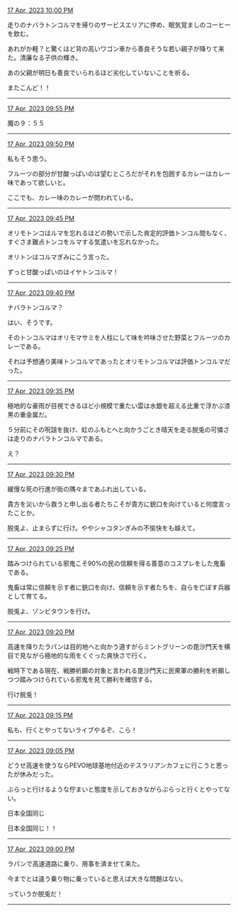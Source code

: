 [17 Apr, 2023 10:00 PM](https://twitter.com/hirasawa/status/1647948021416558595#m)

走りのナバラトンコルマを帰りのサービスエリアに停め、眠気覚ましのコーヒーを飲む。

あれがか軽？と驚くほど背の高いワゴン車から善良そうな若い親子が降りて来た。清廉なる子供の輝き。

あの父親が明日も善良でいられるほど劣化していないことを祈る。

またこんど！！

---

[17 Apr, 2023 09:55 PM](https://twitter.com/hirasawa/status/1647946762613854213#m)

魔の９：５５

---

[17 Apr, 2023 09:50 PM](https://twitter.com/hirasawa/status/1647945504339251205#m)

私もそう思う。

フルーツの部分が甘酸っぱいのは望むところだがそれを包囲するカレーはカレー味であって欲しいと。

ここでも、カレー味のカレーが問われている。

---

[17 Apr, 2023 09:45 PM](https://twitter.com/hirasawa/status/1647944246492577795#m)

オリモトンコはルマを忘れるほどの勢いで示した肯定的評価トンコル間もなく、すぐさま難点トンコをルマする気遣いを忘れなかった。

オリトンはコルマぎみにこう言った。

ずっと甘酸っぱいのはイヤトンコルマ！

---

[17 Apr, 2023 09:40 PM](https://twitter.com/hirasawa/status/1647942987681349633#m)

ナバラトンコルマ？

はい、そうです。

そのトンコルマはオリモマサミを人柱にして味を吟味させた野菜とフルーツのカレーである。

それは予想通り美味トンコルマであったとオリモトンコルマは評価トンコルマだった。

---

[17 Apr, 2023 09:35 PM](https://twitter.com/hirasawa/status/1647941729629229057#m)

極地的な豪雨が目視できるほど小規模で重たい雲は水銀を超える比重で浮かぶ漆黒の重金属だ。

５分前にその呪詛を抜け、虹のふもとへと向かうごとき晴天を走る脱兎の可憐さは走りのナバラトンコルマである。

え？

---

[17 Apr, 2023 09:30 PM](https://twitter.com/hirasawa/status/1647940472667766786#m)

緩慢な死の行進が街の隅々まであふれ出している。

貴方を災いから救うと申し出る者たちこそが貴方に銃口を向けていると何度言ったことか。

脱兎よ、止まらずに行け。ややシャコタンぎみの不愉快をも越えて。

---

[17 Apr, 2023 09:25 PM](https://twitter.com/hirasawa/status/1647939213151858688#m)

踏みつけられている邪鬼こそ90%の民の信頼を得る善意のコスプレをした鬼畜である。

鬼畜は常に信頼を示す者に銃口を向け、信頼を示す者たちを、自らを亡ぼす兵器として育てる。

脱兎よ、ゾンビタウンを行け。

---

[17 Apr, 2023 09:20 PM](https://twitter.com/hirasawa/status/1647937954831007745#m)

高速を降りたラパンは目的地へと向かう道すがらミントグリーンの毘沙門天を横目で見ながら極地的な雨をくぐった爽快さで行く。

戦時下である現在、戦勝祈願の対象と言われる毘沙門天に民衆軍の勝利を祈願しつつ踏みつけられている邪鬼を見て勝利を確信する。

行け脱兎！

---

[17 Apr, 2023 09:15 PM](https://twitter.com/hirasawa/status/1647936696170979330#m)

私も、行くとやってないライブやるぞ、こら！

---

[17 Apr, 2023 09:05 PM](https://twitter.com/hirasawa/status/1647934180028973058#m)

どうせ高速を使うならPEVO地球基地付近のテスラリアンカフェに行こうと思ったが休みだった。

ぶらっと行けるような佇まいと態度を示しておきながらぶらっと行くとやってない。

日本全国同じ

日本全国同じ！！

---

[17 Apr, 2023 09:00 PM](https://twitter.com/hirasawa/status/1647932925445300225#m)

ラパンで高速道路に乗り、用事を済ませて来た。

今までとは違う乗り物に乗っていると思えば大きな問題はない。

っていうか脱兎だ！

---

